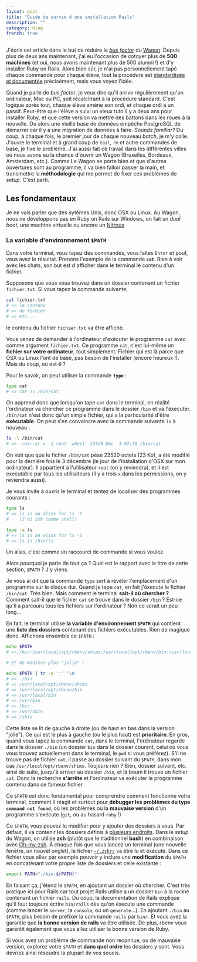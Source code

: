 ```yaml
---
layout: post
title: "Guide de survie d'une installation Rails"
description: ""
category: blog
french: true
---
```


J'écris cet article dans le but de réduire le [_bus factor_](https://en.wikipedia.org/wiki/Bus_factor) du [Wagon](https://www.lewagon.com/fr). Depuis plus de deux ans maintenant, j'ai eu l'occasion de cotoyer plus de **500 machines** (et oui, nous avons maintenant plus de 500 alumni !) et d'y installer Ruby on Rails. Alors bien sûr, je n'ai pas personnellement tapé chaque commande pour chaque élève, tout la procédure est [standardisée et documentée](https://github.com/lewagon/setup) précisément, mais vous voyez l'idée.

Quand je parle de _bus factor_, je veux dire qu'il arrive régulièrement qu'un ordinateur, Mac ou PC, soit récalcitrant à la procédure standard. C'est logique après tout, chaque élève amène son ordi, et chaque ordi a un passif. Peut-être que l'élève a suivi un vieux tuto il y a deux ans pour installer Ruby, et que cette version va mettre des battons dans les roues à la nouvelle. Ou alors une vieille base de données empêche PostgreSQL de démarrer car il y a une migration de données à faire. _Sounds familiar?_ Du coup, à chaque fois, le premier jour de chaque nouveau _batch_, je m'y colle. J'ouvre le terminal et à grand coup de `tail`, `rm` et autre commandes de base, je fixe le problème. J'ai aussi fait ce travail dans les différentes villes où nous avons eu la chance d'ouvrir un Wagon (Bruxelles, Bordeaux, Amsterdam, etc.). Comme Le Wagon se porte bien et que d'autres ouvertures sont au programme, il va bien falloir passer la main, et transmettre la **méthodologie** qui me permet de fixer ces problèmes de _setup_. C'est parti.

## Les fondamentaux

Je ne vais parler que des sytèmes Unix, donc OSX ou Linux. Au Wagon, nous ne développons pas en Ruby on Rails sur Windows, on fait un _dual boot_, une machine virtuelle ou encore un [Nitrous](https://www.nitrous.io)

### La variable d'environnement `$PATH`

Dans votre terminal, vous tapez des commandes, vous faîtes `Enter` et pouf, vous avez le résultat. Prenons l'exemple de la commande **`cat`**. Rien à voir avec les chats, son but est d'afficher dans le terminal le contenu d'un fichier.

Supposons que vous vous trouvez dans un dossier contenant un fichier `fichier.txt`. Si vous tapez la commande suivante,

```bash
cat fichier.txt
# => le contenu
# => du fichier
# => etc...
```

le contenu du fichier `fichier.txt` va être affiché.

Vous venez de demander à l'ordinateur d'exécuter le programme `cat` avec comme argument `fichier.txt`. Ce programme `cat`, c'est lui-même un **fichier sur votre ordinateur**, tout simplement. Fichier qui est là parce que OSX ou Linux l'ont de base, pas besoin de l'installer (encore heureux !). Mais du coup, où est-il ?

Pour le savoir, on peut utiliser la commande **`type`** :

```bash
type cat
# => cat is /bin/cat
```

On apprend donc que lorsqu'on tape `cat` dans le terminal, en réalité l'ordinateur va chercher ce programme dans le dossier `/bin` et va l'éxecuter. `/bin/cat` n'est donc qu'un simple fichier, qui a la particularité d'être **exécutable**. On peut s'en convaincre avec la commande suivante `ls` à nouveau :

```bash
ls -l /bin/cat
# => -rwxr-xr-x  1 root  wheel  23520 Dec  3 07:36 /bin/cat
```

On voit que que le fichier `/bin/cat` pèse 23520 octets (23 Ko), a été modifié pour la dernière fois le 3 décembre (le jour de l'installation d'OSX sur mon ordinateur). Il appartient à l'utilisateur `root` (on y reviendra), et il est executable par tous les utilisateurs (il y a trois `x` dans les permissions, on y reviendra aussi).

Je vous invite à ouvrir le terminal et tentez de localiser des programmes courants :

```bash
type ls
# => ls is an alias for ls -G
#    (J'ai zsh comme shell)

type -a ls
# => ls is an alias for ls -G
# => ls is /bin/ls
```

Un alias, c'est comme un raccourci de commande si vous voulez.

Alors pourquoi je parle de tout ça ? Quel est le rapport avec le titre de cette section, `$PATH` ? J'y viens.

Je vous ai dit que la commande `type` sert à révéler l'emplacement d'un programme sur le disque dur. Quand je tape `cat`, en fait j'éxecute le fichier `/bin/cat`. Très bien. Mais comment le terminal **sait-il où chercher ?** Comment sait-il que le fichier `cat` se trouve dans le dossier `/bin` ? Est-ce qu'il a parcouru tous les fichiers sur l'ordinateur ? Non ce serait un peu long...

En fait, le terminal utilise **la variable d'environnement `$PATH`** qui contient une **liste des dossiers** contenant des fichiers exécutables. Rien de magique donc. Affichons ensemble ce `$PATH` :

```bash
echo $PATH
# =>./bin:/usr/local/opt/rbenv/shims:/usr/local/opt/rbenv/bin:/usr/local/bin:/usr/bin:/bin:/usr/sbin:/sbin

# Et de manière plus "jolie" :

echo $PATH | tr -s ':' '\n'
# => ./bin
# => /usr/local/opt/rbenv/shims
# => /usr/local/opt/rbenv/bin
# => /usr/local/bin
# => /usr/bin
# => /bin
# => /usr/sbin
# => /sbin
```

Cette liste se lit de gauche à droite (ou de haut en bas dans la version "jolie"). Ce qui est le plus à gauche (ou le plus haut) est **prioritaire**. En gros, quand vous tapez la commande `cat`, dans le terminal, l'ordinateur regarde dans le dossier `./bin` (un dossier `bin` dans le dossier courant, celui où vous vous trouvez actuellement dans le terminal, le `pwd` si vous préférez). S'il ne trouve pas de fichier `cat`, il passe au dossier suivant du `$PATH`, dans mon cas `/usr/local/opt/rbenv/shims`. Toujours rien ? Bien, dossier suivant, etc. ainsi de suite, jusqu'à arriver au dossier `/bin`, et là boum il trouve un fichier `cat`. Donc la recherche **s'arrête** et l'ordinateur va exécuter le programme contenu dans ce fameux fichier.

Ce `$PATH` est donc fondamental pour comprendre comment fonctionne votre terminal, comment il réagit et surtout pour **debugger les problèmes du type `command not found`**, où les problèmes où la **mauvaise version** d'un programme s'exécute (`git`, ou au hasard `ruby` !)

Ce `$PATH`, vous pouvez le modifier pour y ajouter des dossiers à vous. Par défaut, il va contenir les dossiers définis à [plusieurs endroits](http://superuser.com/a/69190). Dans le _setup_ du Wagon, on utilise **zsh** (plutôt que le traditionnel **bash**) en combinaison avec [Oh-my-zsh](https://github.com/robbyrussell/oh-my-zsh). À chaque fois que vous lancez un terminal (une nouvelle fenêtre, un nouvel onglet), le fichier [`~/.zshrc`](https://github.com/lewagon/dotfiles/blob/master/zshrc) va être lu et exécuté. Dans ce fichier vous allez par exemple pouvoir y inclure une **modification** du `$PATH` en concaténant votre propre liste de dossiers et celle existante :

```bash
export PATH="./bin:${PATH}"
```

En faisant ça, j'étend le `$PATH`, en ajoutant un dossier où chercher. C'est très pratique ici pour Rails car tout projet Rails utilise a un dossier `bin` à la racine contenant un fichier `rails`. Du coup, la documentation de Rails explique qu'il faut toujours écrire `bin/rails` dès qu'on éxecute une commande (comme lancer le `server`, la `console`, ou un `generate`...). En ajoutant `./bin` au `$PATH`, plus besoin de préfixer la commande `rails` par `bin/`. Et vous avez la garantie que **la bonne version de rails** va être utilisée. De plus, rbenv vous garantit également que vous allez utiliser la bonne version de Ruby.

Si vous avez un problème de commande non reconnue, ou de mauvaise version, explorez votre `$PATH` et **dans quel ordre** les dossiers y sont. Vous devriez ainsi résoudre la plupart de vos soucis.





